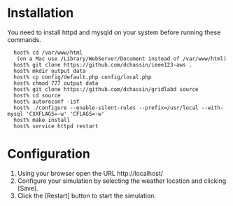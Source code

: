 # Installation
You need to install httpd and mysqld on your system before running these commands.
```
  host% cd /var/www/html
   (on a Mac use /Library/WebServer/Document instead of /var/www/html)
  host% git clone https://github.com/dchassin/ieee123-aws .
  host% mkdir output data
  host% cp config/default.php config/local.php
  host% chmod 777 output data
  host% git clone https://github.com/dchassin/gridlabd source
  host% cd source
  host% autoreconf -isf
  host% ./configure --enable-silent-rules --prefix=/usr/local --with-mysql 'CXXFLAGS=-w' 'CFLAGS=-w'
  host% make install
  host% service httpd restart
```

# Configuration

1. Using your browser open the URL http://localhost/
1. Configure your simulation by selecting the weather location and clicking [Save].
1. Click the [Restart] button to start the simulation.



